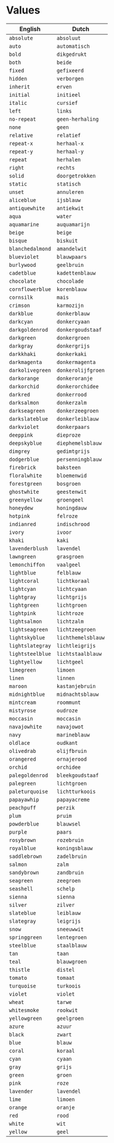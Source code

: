 # Values
| English | Dutch |
| ------ | ------ |
| ` absolute ` | `absoluut` |
| ` auto ` | `automatisch` |
| ` bold ` | `dikgedrukt` |
| ` both ` | `beide` |
| ` fixed ` | `gefixeerd` |
| ` hidden ` | `verborgen` |
| ` inherit ` | `erven` |
| ` initial ` | `initieel` |
| ` italic ` | `cursief` |
| ` left ` | `links` |
| ` no-repeat ` | `geen-herhaling` |
| ` none ` | `geen` |
| ` relative ` | `relatief` |
| ` repeat-x ` | `herhaal-x` |
| ` repeat-y ` | `herhaal-y` |
| ` repeat ` | `herhalen` |
| ` right ` | `rechts` |
| ` solid ` | `doorgetrokken` |
| ` static ` | `statisch` |
| ` unset ` | `annuleren` |
| ` aliceblue ` | `ijsblauw` |
| ` antiquewhite ` | `antiekwit` |
| ` aqua ` | `water` |
| ` aquamarine ` | `auquamarijn` |
| ` beige ` | `beige` |
| ` bisque ` | `biskuit` |
| ` blanchedalmond ` | `amandelwit` |
| ` blueviolet ` | `blauwpaars` |
| ` burlywood ` | `geelbruin` |
| ` cadetblue ` | `kadettenblauw` |
| ` chocolate ` | `chocolade` |
| ` cornflowerblue ` | `korenblauw` |
| ` cornsilk ` | `mais` |
| ` crimson ` | `karmozijn` |
| ` darkblue ` | `donkerblauw` |
| ` darkcyan ` | `donkercyaan` |
| ` darkgoldenrod ` | `donkergoudstaaf` |
| ` darkgreen ` | `donkergroen` |
| ` darkgray ` | `donkergrijs` |
| ` darkkhaki ` | `donkerkaki` |
| ` darkmagenta ` | `donkermagenta` |
| ` darkolivegreen ` | `donkerolijfgroen` |
| ` darkorange ` | `donkeroranje` |
| ` darkorchid ` | `donkerorchidee` |
| ` darkred ` | `donkerrood` |
| ` darksalmon ` | `donkerzalm` |
| ` darkseagreen ` | `donkerzeegroen` |
| ` darkslateblue ` | `donkerleiblauw` |
| ` darkviolet ` | `donkerpaars` |
| ` deeppink ` | `dieproze` |
| ` deepskyblue ` | `diephemelsblauw` |
| ` dimgrey ` | `gedimtgrijs` |
| ` dodgerblue ` | `persenningblauw` |
| ` firebrick ` | `baksteen` |
| ` floralwhite ` | `bloemenwid` |
| ` forestgreen ` | `bosgroen` |
| ` ghostwhite ` | `geestenwit` |
| ` greenyellow ` | `groengeel` |
| ` honeydew ` | `honingdauw` |
| ` hotpink ` | `felroze` |
| ` indianred ` | `indischrood` |
| ` ivory ` | `ivoor` |
| ` khaki ` | `kaki` |
| ` lavenderblush ` | `lavendel` |
| ` lawngreen ` | `grasgroen` |
| ` lemonchiffon ` | `vaalgeel` |
| ` lightblue ` | `felblauw` |
| ` lightcoral ` | `lichtkoraal` |
| ` lightcyan ` | `lichtcyaan` |
| ` lightgray ` | `lichtgrijs` |
| ` lightgreen ` | `lichtgroen` |
| ` lightpink ` | `lichtroze` |
| ` lightsalmon ` | `lichtzalm` |
| ` lightseagreen ` | `lichtzeegroen` |
| ` lightskyblue ` | `lichthemelsblauw` |
| ` lightslategray ` | `lichtleigrijs` |
| ` lightsteelblue ` | `lichtstaalblauw` |
| ` lightyellow ` | `lichtgeel` |
| ` limegreen ` | `limoen` |
| ` linen ` | `linnen` |
| ` maroon ` | `kastanjebruin` |
| ` midnightblue ` | `midnachtsblauw` |
| ` mintcream ` | `roommunt` |
| ` mistyrose ` | `oudroze` |
| ` moccasin ` | `moccasin` |
| ` navajowhite ` | `navajowot` |
| ` navy ` | `marineblauw` |
| ` oldlace ` | `oudkant` |
| ` olivedrab ` | `olijfbruin` |
| ` orangered ` | `ornajerood` |
| ` orchid ` | `orchidee` |
| ` palegoldenrod ` | `bleekgoudstaaf` |
| ` palegreen ` | `lichtgroen` |
| ` paleturquoise ` | `lichtturkoois` |
| ` papayawhip ` | `papayacreme` |
| ` peachpuff ` | `perzik` |
| ` plum ` | `pruim` |
| ` powderblue ` | `blauwsel` |
| ` purple ` | `paars` |
| ` rosybrown ` | `rozebruin` |
| ` royalblue ` | `koningsblauw` |
| ` saddlebrown ` | `zadelbruin` |
| ` salmon ` | `zalm` |
| ` sandybrown ` | `zandbruin` |
| ` seagreen ` | `zeegroen` |
| ` seashell ` | `schelp` |
| ` sienna ` | `sienna` |
| ` silver ` | `zilver` |
| ` slateblue ` | `leiblauw` |
| ` slategray ` | `leigrijs` |
| ` snow ` | `sneeuwwit` |
| ` springgreen ` | `lentegroen` |
| ` steelblue ` | `staalblauw` |
| ` tan ` | `taan` |
| ` teal ` | `blauwgroen` |
| ` thistle ` | `distel` |
| ` tomato ` | `tomaat` |
| ` turquoise ` | `turkoois` |
| ` violet ` | `violet` |
| ` wheat ` | `tarwe` |
| ` whitesmoke ` | `rookwit` |
| ` yellowgreen ` | `geelgroen` |
| ` azure ` | `azuur` |
| ` black ` | `zwart` |
| ` blue ` | `blauw` |
| ` coral ` | `koraal` |
| ` cyan ` | `cyaan` |
| ` gray ` | `grijs` |
| ` green ` | `groen` |
| ` pink ` | `roze` |
| ` lavender ` | `lavendel` |
| ` lime ` | `limoen` |
| ` orange ` | `oranje` |
| ` red ` | `rood` |
| ` white ` | `wit` |
| ` yellow ` | `geel` |